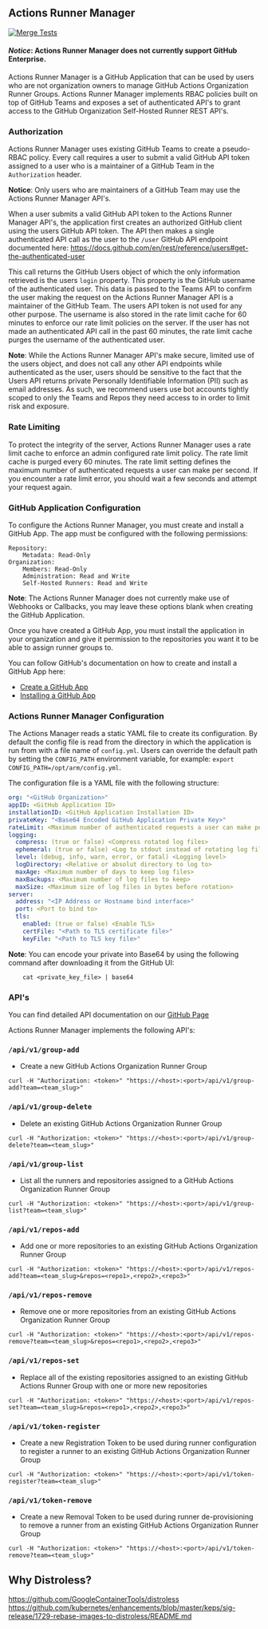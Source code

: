 ## Actions Runner Manager

[![Merge Tests](https://github.com/lindluni/actions-runner-manager/actions/workflows/merge.yml/badge.svg)](https://github.com/lindluni/actions-runner-manager/actions/workflows/merge.yml)

#### *Notice*: Actions Runner Manager does not currently support GitHub Enterprise.

Actions Runner Manager is a GitHub Application that can be used by users who are not organization owners to manage
GitHub Actions Organization Runner Groups. Actions Runner Manager implements RBAC policies built on top of GitHub 
Teams and exposes a set of authenticated API's to grant access to the GitHub Organization Self-Hosted Runner REST API's.

### Authorization

Actions Runner Manager uses existing GitHub Teams to create a pseudo-RBAC policy. Every call requires a user to submit a valid GitHub API token
assigned to a user who is a maintainer of a GitHub Team in the `Authorization` header.

**Notice**: Only users who are maintainers of a GitHub Team may use the Actions Runner Manager API's.

When a user submits a valid GitHub API token to the Actions Runner Manager API's, the application first creates an
authorized GitHub client using the users GitHub API token. The API then makes a single authenticated API call as the
user to the `/user` GitHub API endpoint documented here: https://docs.github.com/en/rest/reference/users#get-the-authenticated-user

This call returns the GitHub Users object of which the only information retrieved is the users `login` property. This
property is the GitHub username of the authenticated user. This data is passed to the Teams API to confirm the user
making the request on the Actions Runner Manager API is a maintainer of the GitHub Team. The users API token is not used
for any other purpose. The username is also stored in the rate limit cache for 60 minutes to enforce our rate limit
policies on the server. If the user has not made an authenticated API call in the past 60 minutes, the rate limit cache
purges the username of the authenticated user.

**Note**: While the Actions Runner Manager API's make secure, limited use of the users object, and does not call any
other API endpoints while authenticated as the user, users should be sensitive to the fact that the Users API returns
private Personally Identifiable Information (PII) such as email addresses. As such, we recommend users use bot accounts
tightly scoped to only the Teams and Repos they need access to in order to limit risk and exposure.


### Rate Limiting

To protect the integrity of the server, Actions Runner Manager uses a rate limit cache to enforce an admin configured
rate limit policy. The rate limit cache is purged every 60 minutes. The rate limit setting defines the maximum number of
authenticated requests a user can make per second. If you encounter a rate limit error, you should wait a few seconds
and attempt your request again.

### GitHub Application Configuration

To configure the Actions Runner Manager, you must create and install a GitHub App. The app must be configured with
the following permissions:

```text
Repository:
    Metadata: Read-Only
Organization:
    Members: Read-Only
    Administration: Read and Write
    Self-Hosted Runners: Read and Write
```

**Note**: The Actions Runner Manager does not currently make use of Webhooks or Callbacks, you may leave these options
blank when creating the GitHub Application. 

Once you have created a GitHub App, you must install the application in your organization and give it permission
to the repositories you want it to be able to assign runner groups to.

You can follow GitHub's documentation on how to create and install a GitHub App here:
- [Create a GitHub App](https://docs.github.com/en/developers/apps/building-github-apps/creating-a-github-app)
- [Installing a GitHub App](https://docs.github.com/en/developers/apps/managing-github-apps/installing-github-apps)

### Actions Runner Manager Configuration

The Actions Manager reads a static YAML file to create its configuration. By default the config file is read from the
directory in which the application is run from with a file name of `config.yml`. Users can override the default path by
setting the `CONFIG_PATH` environment variable, for example: `export CONFIG_PATH=/opt/arm/config.yml`.

The configuration file is a YAML file with the following structure:
```yaml
org: "<GitHub Organization>"
appID: <GitHub Application ID>
installationID: <GitHub Application Installation ID>
privateKey: "<Base64 Encoded GitHub Application Private Key>"
rateLimit: <Maximum number of authenticated requests a user can make per second>
logging:
  compress: (true or false) <Compress rotated log files>
  ephemeral: (true or false) <Log to stdout instead of rotating log files>
  level: (debug, info, warn, error, or fatal) <Logging level>
  logDirectory: <Relative or absolut directory to log to>
  maxAge: <Maximum number of days to keep log files>
  maxBackups: <Maximum number of log files to keep>
  maxSize: <Maximum size of log files in bytes before rotation>
server:
  address: "<IP Address or Hostname bind interface>"
  port: <Port to bind to>
  tls:
    enabled: (true or false) <Enable TLS>
    certFile: "<Path to TLS certificate file>"
    keyFile: "<Path to TLS key file>"
```

**Note**: You can encode your private into Base64 by using the following command after downloading it from the GitHub UI:

```shell
    cat <private_key_file> | base64
```

### API's

You can find detailed API documentation on our [GitHub Page](https://lindluni.github.io/actions-runner-manager/)

Actions Runner Manager implements the following API's:

### `/api/v1/group-add`

- Create a new GitHub Actions Organization Runner Group

```shell
curl -H "Authorization: <token>" "https://<host>:<port>/api/v1/group-add?team=<team_slug>"
```

### `/api/v1/group-delete`

- Delete an existing GitHub Actions Organization Runner Group

```shell
curl -H "Authorization: <token>" "https://<host>:<port>/api/v1/group-delete?team=<team_slug>"
```

### `/api/v1/group-list`

- List all the runners and repositories assigned to a GitHub Actions Organization Runner Group

```shell
curl -H "Authorization: <token>" "https://<host>:<port>/api/v1/group-list?team=<team_slug>"
```

### `/api/v1/repos-add`

- Add one or more repositories to an existing GitHub Actions Organization Runner Group

```shell
curl -H "Authorization: <token>" "https://<host>:<port>/api/v1/repos-add?team=<team_slug>&repos=<repo1>,<repo2>,<repo3>"
```

### `/api/v1/repos-remove`

- Remove one or more repositories from an existing GitHub Actions Organization Runner Group

```shell
curl -H "Authorization: <token>" "https://<host>:<port>/api/v1/repos-remove?team=<team_slug>&repos=<repo1>,<repo2>,<repo3>"
```

### `/api/v1/repos-set`

- Replace all of the existing repositories assigned to an existing GitHub Actions Runner Group with one or more new repositories

```shell
curl -H "Authorization: <token>" "https://<host>:<port>/api/v1/repos-set?team=<team_slug>&repos=<repo1>,<repo2>,<repo3>"
```

### `/api/v1/token-register`

- Create a new Registration Token to be used during runner configuration to register a runner to an existing GitHub Actions Organization Runner Group

```shell
curl -H "Authorization: <token>" "https://<host>:<port>/api/v1/token-register?team=<team_slug>"
```

### `/api/v1/token-remove`

- Create a new Removal Token to be used during runner de-provisioning to remove a runner from an existing GitHub Actions Organization Runner Group

```shell
curl -H "Authorization: <token>" "https://<host>:<port>/api/v1/token-remove?team=<team_slug>"
```

## Why Distroless?

https://github.com/GoogleContainerTools/distroless
https://github.com/kubernetes/enhancements/blob/master/keps/sig-release/1729-rebase-images-to-distroless/README.md
